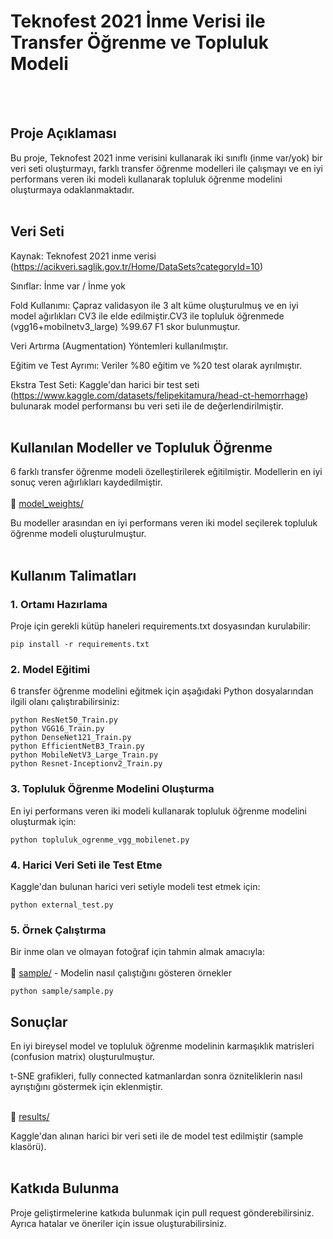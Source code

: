 # Teknofest 2021 İnme Verisi ile Transfer Öğrenme ve Topluluk Modeli
<br><br>
## Proje Açıklaması

Bu proje, Teknofest 2021 inme verisini kullanarak iki sınıflı (inme var/yok) bir veri seti oluşturmayı, farklı transfer öğrenme modelleri ile çalışmayı ve en iyi performans veren iki modeli kullanarak topluluk öğrenme modelini oluşturmaya odaklanmaktadır.
<br><br>

## Veri Seti

Kaynak: Teknofest 2021 inme verisi (https://acikveri.saglik.gov.tr/Home/DataSets?categoryId=10)

Sınıflar: İnme var / İnme yok

Fold Kullanımı: Çapraz validasyon ile 3 alt küme oluşturulmuş ve en iyi model ağırlıkları CV3 ile elde edilmiştir.CV3 ile topluluk öğrenmede (vgg16+mobilnetv3_large) %99.67 F1 skor bulunmuştur.

Veri Artırma (Augmentation) Yöntemleri kullanılmıştır.

Eğitim ve Test Ayrımı: Veriler %80 eğitim ve %20 test olarak ayrılmıştır.

Ekstra Test Seti: Kaggle'dan harici bir test seti (https://www.kaggle.com/datasets/felipekitamura/head-ct-hemorrhage) bulunarak model performansı bu veri seti ile de değerlendirilmiştir.
<br><br>
## Kullanılan Modeller ve Topluluk Öğrenme

6 farklı transfer öğrenme modeli özelleştirilerek eğitilmiştir.
Modellerin en iyi sonuç veren ağırlıkları kaydedilmiştir.
<br><br>
📂 [model_weights/](model_weights/)

Bu modeller arasından en iyi performans veren iki model seçilerek topluluk öğrenme modeli oluşturulmuştur.
<br><br>
## Kullanım Talimatları
### 1. Ortamı Hazırlama

Proje için gerekli kütüp haneleri requirements.txt dosyasından kurulabilir:
```
pip install -r requirements.txt
```
### 2. Model Eğitimi
6 transfer öğrenme modelini eğitmek için aşağıdaki Python dosyalarından ilgili olanı çalıştırabilirsiniz:

```
python ResNet50_Train.py
python VGG16_Train.py
python DenseNet121_Train.py
python EfficientNetB3_Train.py
python MobileNetV3_Large_Train.py
python Resnet-Inceptionv2_Train.py
```
### 3. Topluluk Öğrenme Modelini Oluşturma

En iyi performans veren iki modeli kullanarak topluluk öğrenme modelini oluşturmak için:
```
python topluluk_ogrenme_vgg_mobilenet.py
```
### 4. Harici Veri Seti ile Test Etme

Kaggle'dan bulunan harici veri setiyle modeli test etmek için:
```
python external_test.py
```

### 5. Örnek Çalıştırma

Bir inme olan ve olmayan fotoğraf için tahmin almak amacıyla:
<br><br>
📂 [sample/](sample/) - Modelin nasıl çalıştığını gösteren örnekler 
```
python sample/sample.py
```

## Sonuçlar

En iyi bireysel model ve topluluk öğrenme modelinin karmaşıklık matrisleri (confusion matrix) oluşturulmuştur.

t-SNE grafikleri, fully connected katmanlardan sonra özniteliklerin nasıl ayrıştığını göstermek için eklenmiştir.
<br><br>

📂 [results/](results/)

Kaggle'dan alınan harici bir veri seti ile de model test edilmiştir (sample klasörü).
<br><br>
## Katkıda Bulunma

Proje geliştirmelerine katkıda bulunmak için pull request gönderebilirsiniz. Ayrıca hatalar ve öneriler için issue oluşturabilirsiniz.
